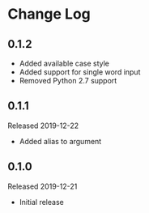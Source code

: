 # Change Log

## 0.1.2

- Added available case style
- Added support for single word input
- Removed Python 2.7 support

## 0.1.1

Released 2019-12-22

- Added alias to argument

## 0.1.0

Released 2019-12-21

- Initial release
